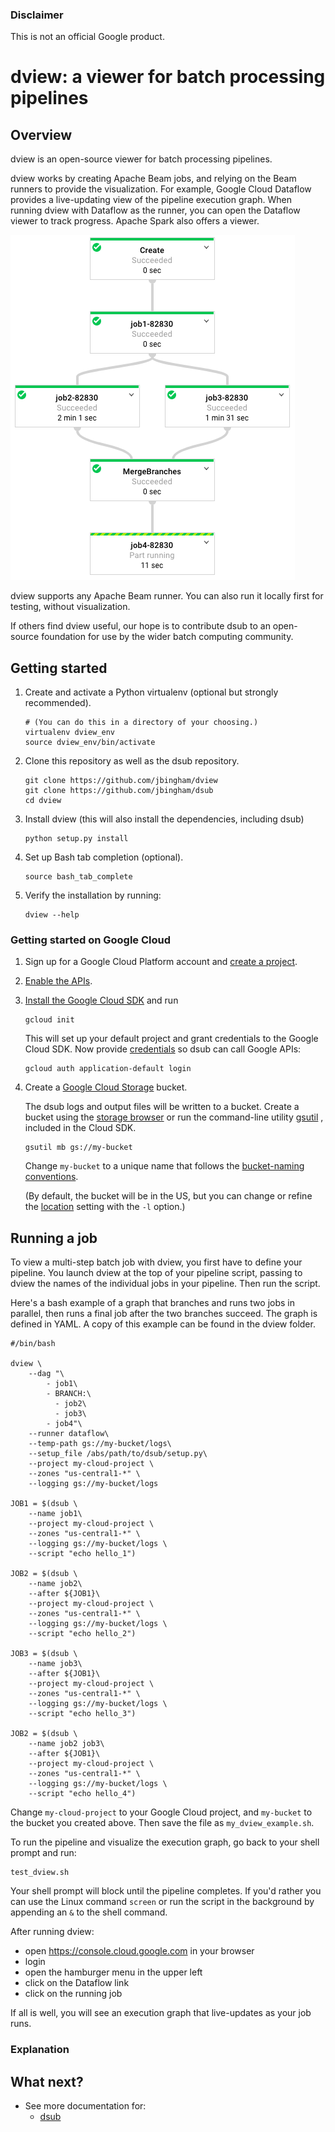 ### Disclaimer

This is not an official Google product.

# dview: a viewer for batch processing pipelines

## Overview

dview is an open-source viewer for batch processing pipelines. 

dview works by creating Apache Beam jobs, and relying on the Beam runners to
provide the visualization. For example, Google Cloud Dataflow provides a
live-updating view of the pipeline execution graph. When running dview
with Dataflow as the runner, you can open the Dataflow viewer to track
progress. Apache Spark also offers a viewer. 

![dview in Dataflow](screenshot.png?raw=true "dview in Dataflow")

dview supports any Apache Beam runner. You can also run it locally first
for testing, without visualization.

If others find dview useful, our hope is to contribute dsub to an open-source
foundation for use by the wider batch computing community.

## Getting started

1.  Create and activate a Python virtualenv (optional but strongly recommended).

        # (You can do this in a directory of your choosing.)
        virtualenv dview_env
        source dview_env/bin/activate

1.  Clone this repository as well as the dsub repository.

        git clone https://github.com/jbingham/dview
        git clone https://github.com/jbingham/dsub
        cd dview

1.  Install dview (this will also install the dependencies, including dsub)

        python setup.py install

1.  Set up Bash tab completion (optional).

        source bash_tab_complete

1.  Verify the installation by running:

        dview --help

### Getting started on Google Cloud

1.  Sign up for a Google Cloud Platform account and
    [create a project](https://console.cloud.google.com/project?).

1.  [Enable the APIs](https://console.cloud.google.com/flows/enableapi?apiid=genomics,storage_component,compute_component&redirect=https://console.cloud.google.com).

1.  [Install the Google Cloud SDK](https://cloud.google.com/sdk/) and run

        gcloud init

    This will set up your default project and grant credentials to the Google
    Cloud SDK. Now provide [credentials](https://developers.google.com/identity/protocols/application-default-credentials)
    so dsub can call Google APIs:

        gcloud auth application-default login

1.  Create a [Google Cloud Storage](https://cloud.google.com/storage) bucket.

    The dsub logs and output files will be written to a bucket. Create a
    bucket using the [storage browser](https://cloud.google.com/storage/browser?project=)
    or run the command-line utility [gsutil](https://cloud.google.com/storage/docs/gsutil)
    , included in the Cloud SDK.

        gsutil mb gs://my-bucket

    Change `my-bucket` to a unique name that follows the
    [bucket-naming conventions](https://cloud.google.com/storage/docs/bucket-naming).

    (By default, the bucket will be in the US, but you can change or
    refine the [location](https://cloud.google.com/storage/docs/bucket-locations)
    setting with the `-l` option.)

## Running a job

To view a multi-step batch job with dview, you first have to define your pipeline.
You launch dview at the top of your pipeline script, passing to dview the
names of the individual jobs in your pipeline. Then run the script.

Here's a bash example of a graph that branches and runs two jobs in parallel,
then runs a final job after the two branches succeed. The graph is defined in YAML.
A copy of this example can be found in the dview folder.

    #/bin/bash
    
    dview \
        --dag "\
            - job1\
            - BRANCH:\
              - job2\
              - job3\
            - job4"\
        --runner dataflow\
        --temp-path gs://my-bucket/logs\
        --setup_file /abs/path/to/dsub/setup.py\
        --project my-cloud-project \
        --zones "us-central1-*" \
        --logging gs://my-bucket/logs
    
    JOB1 = $(dsub \
        --name job1\
        --project my-cloud-project \
        --zones "us-central1-*" \
        --logging gs://my-bucket/logs \
        --script "echo hello_1")
    
    JOB2 = $(dsub \
        --name job2\
        --after ${JOB1}\
        --project my-cloud-project \
        --zones "us-central1-*" \
        --logging gs://my-bucket/logs \
        --script "echo hello_2")
    
    JOB3 = $(dsub \
        --name job3\
        --after ${JOB1}\
        --project my-cloud-project \
        --zones "us-central1-*" \
        --logging gs://my-bucket/logs \
        --script "echo hello_3")
    
    JOB2 = $(dsub \
        --name job2 job3\
        --after ${JOB1}\
        --project my-cloud-project \
        --zones "us-central1-*" \
        --logging gs://my-bucket/logs \
        --script "echo hello_4")

Change `my-cloud-project` to your Google Cloud project, and `my-bucket`
to the bucket you created above. Then save the file as `my_dview_example.sh`.

To run the pipeline and visualize the execution graph, go back to
your shell prompt and run:

    test_dview.sh

Your shell prompt will block until the pipeline completes. If you'd rather
you can use the Linux command `screen` or run the script in the background
by appending an `&` to the shell command.

After running dview:
* open https://console.cloud.google.com in your browser
* login
* open the hamburger menu in the upper left
* click on the Dataflow link
* click on the running job

If all is well, you will see an execution graph that live-updates as
your job runs.

### Explanation

## What next?

* See more documentation for:
  * [dsub](https://github.com/googlegenomics/dsub)

